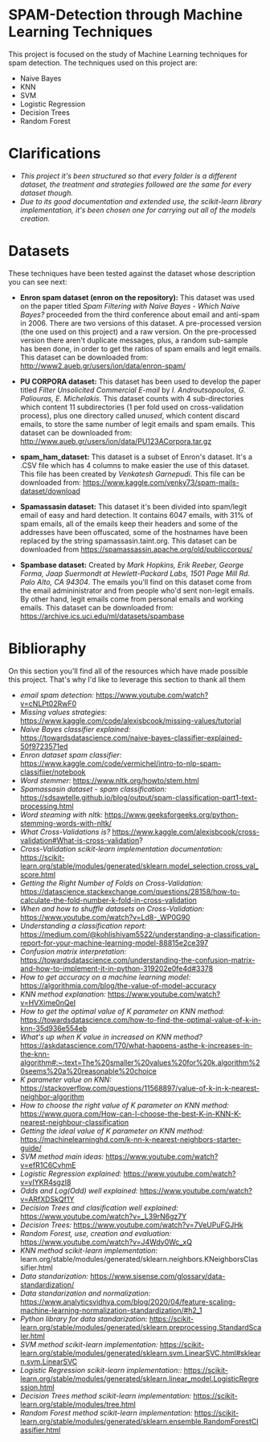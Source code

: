 # SPAM-Detection through Machine Learning Techniques

This project is focused on the study of Machine Learning techniques for spam detection. The techniques used on this project are:
- Naive Bayes
- KNN
- SVM 
- Logistic Regression 
- Decision Trees 
- Random Forest

# Clarifications

- *This project it's been structured so that every folder is a different dataset, the treatment and strategies followed are the same for every dataset though.*
- *Due to its good documentation and extended use, the scikit-learn library implementation, it's been chosen one for carrying out all of the models creation.*

# Datasets

These techniques have been tested against the dataset whose description you can see next:

- **Enron spam dataset (enron on the repository):** This dataset was used on the paper titled *Spam Filtering with Naive Bayes - Which Naive Bayes?* proceeded from the third conference about email and anti-spam in 2006. There are two versions of this dataset. A pre-processed version (the one used on this project) and a raw version. On the pre-processed version there aren't duplicate messages, plus, a random sub-sample has been done, in order to get the ratios of spam emails and legit emails. This dataset can be downloaded from: http://www2.aueb.gr/users/ion/data/enron-spam/

- **PU CORPORA dataset:** This dataset has been used to develop the paper titled *Filter Unsolicited Commercial E-mail* by *I. Androutsopoulos, G. Paliouras, E. Michelakis.* This dataset counts with 4 sub-directories which content 11 subdirectories (1 per fold used on cross-validation process), plus one directory called *unused*, which content discard emails, to store the same number of legit emails and spam emails. This dataset can be downloaded from: http://www.aueb.gr/users/ion/data/PU123ACorpora.tar.gz

- **spam_ham_dataset:** This dataset is a subset of Enron's dataset. It's a .CSV file which has 4 columns to make easier the use of this dataset. This file has been created by *Venkatesh Garnepudi*. This file can be downloaded from: https://www.kaggle.com/venky73/spam-mails-dataset/download

- **Spamassasin dataset:** This dataset it's been divided into spam/legit email of easy and hard detection. It contains 6047 emails, with 31% of spam emails, all of the emails keep their headers and some of the addresses have been offuscated, some of the hostnames have been replaced by the string spamassasin.taint.org. This dataset can be downloaded from https://spamassassin.apache.org/old/publiccorpus/

- **Spambase dataset:** Created by *Mark Hopkins, Erik Reeber, George Forma, Jaap Suermondt at Hewlett-Packard Labs, 1501 Page Mill Rd. Palo Alto, CA 94304*. The emails you'll find on this dataset come from the email admininistrator and from people who'd sent non-legit emails. By other hand, legit emails come from personal emails and working emails. This dataset can be downloaded from: https://archive.ics.uci.edu/ml/datasets/spambase

# Biblioraphy

On this section you'll find all of the resources which have made possible this project. That's why I'd like to leverage this section to thank all them

- *email spam detection:* https://www.youtube.com/watch?v=cNLPt02RwF0
- *Missing values strategies:* https://www.kaggle.com/code/alexisbcook/missing-values/tutorial
- *Naive Bayes classifier explained:* https://towardsdatascience.com/naive-bayes-classifier-explained-50f9723571ed
- *Enron dataset spam classifier:* https://www.kaggle.com/code/vermichel/intro-to-nlp-spam-classifiier/notebook
- *Word stemmer:*  https://www.nltk.org/howto/stem.html
- *Spamassasin dataset - spam classification:* https://sdsawtelle.github.io/blog/output/spam-classification-part1-text-processing.html
- *Word steaming with nltk:* https://www.geeksforgeeks.org/python-stemming-words-with-nltk/
- *What Cross-Validations is?* https://www.kaggle.com/alexisbcook/cross-validation#What-is-cross-validation?
- *Cross-Validation scikit-learn implementation documentation:* https://scikit-learn.org/stable/modules/generated/sklearn.model_selection.cross_val_score.html
- *Getting the Right Number of Folds on Cross-Validation:* https://datascience.stackexchange.com/questions/28158/how-to-calculate-the-fold-number-k-fold-in-cross-validation
- *When and how to shuffle datasets on Cross-Validation:* https://www.youtube.com/watch?v=Ld8-_WP0G90
- *Understanding a classification report:* https://medium.com/@kohlishivam5522/understanding-a-classification-report-for-your-machine-learning-model-88815e2ce397
- *Confusion matrix interpretation:* https://towardsdatascience.com/understanding-the-confusion-matrix-and-how-to-implement-it-in-python-319202e0fe4d#3378
- *How to get accuracy on a machine learning model:* https://algorithmia.com/blog/the-value-of-model-accuracy
- *KNN method explanation:* https://www.youtube.com/watch?v=HVXime0nQeI
- *How to get the optimal value of K parameter on KNN method:* https://towardsdatascience.com/how-to-find-the-optimal-value-of-k-in-knn-35d936e554eb
- *What's up when K value in increased on KNN method?* https://askdatascience.com/170/what-happens-asthe-k-increases-in-the-knn-algorithm#:~:text=The%20smaller%20values%20for%20k,algorithm%20seems%20a%20reasonable%20choice
- *K parameter value on KNN:* https://stackoverflow.com/questions/11568897/value-of-k-in-k-nearest-neighbor-algorithm
- *How to choose the right value of K parameter on KNN method:* https://www.quora.com/How-can-I-choose-the-best-K-in-KNN-K-nearest-neighbour-classification
- *Getting the ideal value of K parameter on KNN method:* https://machinelearninghd.com/k-nn-k-nearest-neighbors-starter-guide/
- *SVM method main ideas:* https://www.youtube.com/watch?v=efR1C6CvhmE
- *Logistic Regression explained:* https://www.youtube.com/watch?v=yIYKR4sgzI8
- *Odds and Log(Odd) well explained:* https://www.youtube.com/watch?v=ARfXDSkQf1Y
- *Decision Trees and clasification well explained:* https://www.youtube.com/watch?v=_L39rN6gz7Y
- *Decision Trees:* https://www.youtube.com/watch?v=7VeUPuFGJHk
- *Random Forest, use, creation and evaluation:* https://www.youtube.com/watch?v=J4Wdy0Wc_xQ
- *KNN method scikit-learn implementation:* learn.org/stable/modules/generated/sklearn.neighbors.KNeighborsClassifier.html
- *Data standarization:* https://www.sisense.com/glossary/data-standardization/
- *Data standarization and normalization:* https://www.analyticsvidhya.com/blog/2020/04/feature-scaling-machine-learning-normalization-standardization/#h2_1
- *Python library for data standarization:* https://scikit-learn.org/stable/modules/generated/sklearn.preprocessing.StandardScaler.html
- *SVM method scikit-learn implementation:* https://scikit-learn.org/stable/modules/generated/sklearn.svm.LinearSVC.html#sklearn.svm.LinearSVC
- *Logistic Regression scikit-learn implementation::* https://scikit-learn.org/stable/modules/generated/sklearn.linear_model.LogisticRegression.html
- *Decision Trees method scikit-learn implementation:* https://scikit-learn.org/stable/modules/tree.html
- *Random Forest method scikit-learn implementation:* https://scikit-learn.org/stable/modules/generated/sklearn.ensemble.RandomForestClassifier.html

